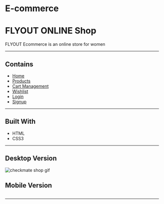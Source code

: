 # E-commerce
# FLYOUT ONLINE Shop

FLYOUT Ecommerce is an online store for women 

---

## Contains

- [Home]()
- [Products]()
- [Cart Management]()
- [Wishlist]()
- [Login]()
- [Signup]()

---

## Built With

- HTML
- CSS3

---

## Desktop Version

![checkmate shop gif]()

## Mobile Version

<img src=""/>

---
